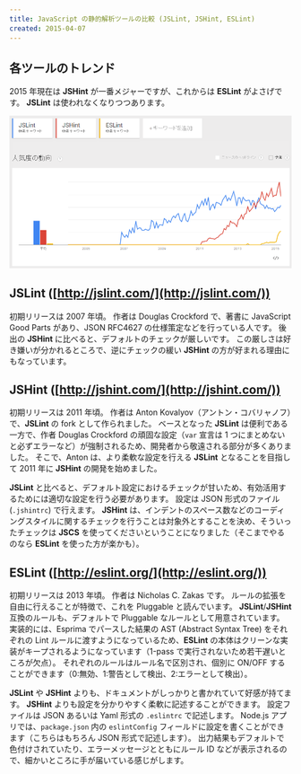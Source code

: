 ```yaml
---
title: JavaScript の静的解析ツールの比較 (JSLint, JSHint, ESLint)
created: 2015-04-07
---
```


各ツールのトレンド
----

2015 年現在は **JSHint** が一番メジャーですが、これからは **ESLint** がよさげです。
**JSLint** は使われなくなりつつあります。

![static-analysis-tools.png](./static-analysis-tools.png)

JSLint ([http://jslint.com/](http://jslint.com/))
----

初期リリースは 2007 年頃。
作者は Douglas Crockford で、著書に JavaScript Good Parts があり、JSON RFC4627 の仕様策定などを行っている人です。
後出の **JSHint** に比べると、デフォルトのチェックが厳しいです。
この厳しさは好き嫌いが分かれるところで、逆にチェックの緩い **JSHint** の方が好まれる理由にもなっています。

JSHint ([http://jshint.com/](http://jshint.com/))
----

初期リリースは 2011 年頃。
作者は Anton Kovalyov（アントン・コバリャノフ）で、**JSLint** の fork として作られました。
ベースとなった **JSLint** は便利である一方で、作者 Douglas Crockford の頑固な設定（`var` 宣言は 1 つにまとめないと必ずエラーなど）が強制されるため、開発者から敬遠される部分が多くありました。
そこで、Anton は、より柔軟な設定を行える **JSLint** となることを目指して 2011 年に **JSHint** の開発を始めました。

**JSLint** と比べると、デフォルト設定におけるチェックが甘いため、有効活用するためには適切な設定を行う必要があります。
設定は JSON 形式のファイル (`.jshintrc`) で行えます。
**JSHint** は、インデントのスペース数などのコーディングスタイルに関するチェックを行うことは対象外とすることを決め、そういったチェックは **JSCS** を使ってくださいということになりました（そこまでやるのなら **ESLint** を使った方が楽かも）。

ESLint ([http://eslint.org/](http://eslint.org/))
----

初期リリースは 2013 年頃。
作者は Nicholas C. Zakas です。
ルールの拡張を自由に行えることが特徴で、これを Pluggable と読んでいます。
**JSLint**/**JSHint** 互換のルールも、デフォルトで Pluggable なルールとして用意されています。
実装的には、Esprima でパースした結果の AST (Abstract Syntax Tree) をそれぞれの Lint ルールに渡すようになっているため、**ESLint** の本体はクリーンな実装がキープされるようになっています（1-pass で実行されないため若干遅いところが欠点）。
それぞれのルールはルール名で区別され、個別に ON/OFF することができます（0:無効、1:警告として検出、2:エラーとして検出）。

**JSLint** や **JSHint** よりも、ドキュメントがしっかりと書かれていて好感が持てます。
**JSHint** よりも設定を分かりやすく柔軟に記述することができます。
設定ファイルは JSON あるいは Yaml 形式の `.eslintrc` で記述します。
Node.js アプリでは、`package.json` 内の `eslintConfig` フィールドに設定を書くことができます（こちらはもちろん JSON 形式で記述します）。
出力結果もデフォルトで色付けされていたり、エラーメッセージとともにルール ID などが表示されるので、細かいところに手が届いている感じがします。

